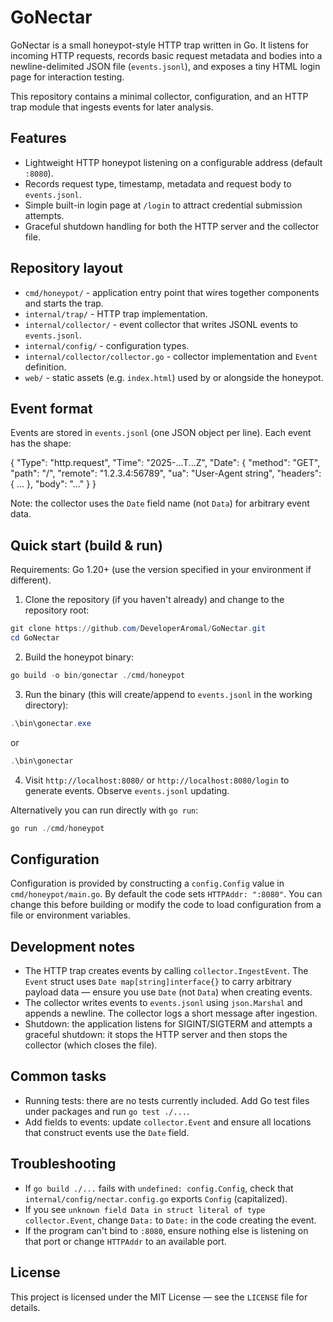 # GoNectar

GoNectar is a small honeypot-style HTTP trap written in Go. It listens for incoming HTTP requests, records basic request metadata and bodies into a newline-delimited JSON file (`events.jsonl`), and exposes a tiny HTML login page for interaction testing.

This repository contains a minimal collector, configuration, and an HTTP trap module that ingests events for later analysis.

## Features

- Lightweight HTTP honeypot listening on a configurable address (default `:8080`).
- Records request type, timestamp, metadata and request body to `events.jsonl`.
- Simple built-in login page at `/login` to attract credential submission attempts.
- Graceful shutdown handling for both the HTTP server and the collector file.

## Repository layout

- `cmd/honeypot/` - application entry point that wires together components and starts the trap.
- `internal/trap/` - HTTP trap implementation.
- `internal/collector/` - event collector that writes JSONL events to `events.jsonl`.
- `internal/config/` - configuration types.
- `internal/collector/collector.go` - collector implementation and `Event` definition.
- `web/` - static assets (e.g. `index.html`) used by or alongside the honeypot.

## Event format

Events are stored in `events.jsonl` (one JSON object per line). Each event has the shape:

{
"Type": "http.request",
"Time": "2025-...T...Z",
"Date": {
"method": "GET",
"path": "/",
"remote": "1.2.3.4:56789",
"ua": "User-Agent string",
"headers": { ... },
"body": "..."
}
}

Note: the collector uses the `Date` field name (not `Data`) for arbitrary event data.

## Quick start (build & run)

Requirements: Go 1.20+ (use the version specified in your environment if different).

1. Clone the repository (if you haven't already) and change to the repository root:

```powershell
git clone https://github.com/DeveloperAromal/GoNectar.git
cd GoNectar
```

2. Build the honeypot binary:

```powershell
go build -o bin/gonectar ./cmd/honeypot
```

3. Run the binary (this will create/append to `events.jsonl` in the working directory):

```powershell
.\bin\gonectar.exe
```

or

```powershell
.\bin\gonectar
```

4. Visit `http://localhost:8080/` or `http://localhost:8080/login` to generate events. Observe `events.jsonl` updating.

Alternatively you can run directly with `go run`:

```powershell
go run ./cmd/honeypot
```

## Configuration

Configuration is provided by constructing a `config.Config` value in `cmd/honeypot/main.go`. By default the code sets `HTTPAddr: ":8080"`. You can change this before building or modify the code to load configuration from a file or environment variables.

## Development notes

- The HTTP trap creates events by calling `collector.IngestEvent`. The `Event` struct uses `Date map[string]interface{}` to carry arbitrary payload data — ensure you use `Date` (not `Data`) when creating events.
- The collector writes events to `events.jsonl` using `json.Marshal` and appends a newline. The collector logs a short message after ingestion.
- Shutdown: the application listens for SIGINT/SIGTERM and attempts a graceful shutdown: it stops the HTTP server and then stops the collector (which closes the file).

## Common tasks

- Running tests: there are no tests currently included. Add Go test files under packages and run `go test ./...`.
- Add fields to events: update `collector.Event` and ensure all locations that construct events use the `Date` field.

## Troubleshooting

- If `go build ./...` fails with `undefined: config.Config`, check that `internal/config/nectar.config.go` exports `Config` (capitalized).
- If you see `unknown field Data in struct literal of type collector.Event`, change `Data:` to `Date:` in the code creating the event.
- If the program can't bind to `:8080`, ensure nothing else is listening on that port or change `HTTPAddr` to an available port.

## License

This project is licensed under the MIT License — see the `LICENSE` file for details.
